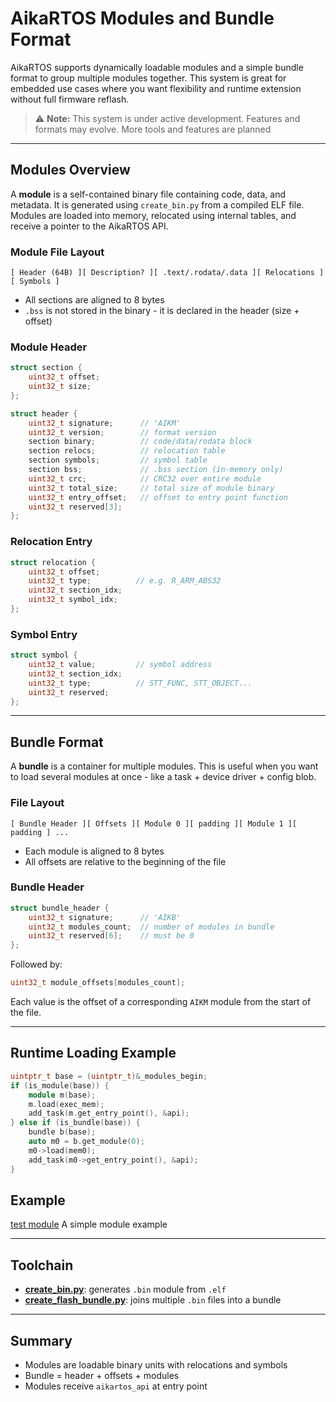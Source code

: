 # AikaRTOS Modules and Bundle Format

AikaRTOS supports dynamically loadable modules and a simple bundle format to group multiple modules together. This system is great for embedded use cases where you want flexibility and runtime extension without full firmware reflash.

> ⚠️ **Note:** This system is under active development. Features and formats may evolve. More tools and features are planned

---

## Modules Overview

A **module** is a self-contained binary file containing code, data, and metadata. It is generated using `create_bin.py` from a compiled ELF file. Modules are loaded into memory, relocated using internal tables, and receive a pointer to the AikaRTOS API.

### Module File Layout

```
[ Header (64B) ][ Description? ][ .text/.rodata/.data ][ Relocations ][ Symbols ]
```

* All sections are aligned to 8 bytes
* `.bss` is not stored in the binary - it is declared in the header (size + offset)

### Module Header

```cpp
struct section {
    uint32_t offset;
    uint32_t size;
};

struct header {
    uint32_t signature;      // 'AIKM'
    uint32_t version;        // format version
    section binary;          // code/data/rodata block
    section relocs;          // relocation table
    section symbols;         // symbol table
    section bss;             // .bss section (in-memory only)
    uint32_t crc;            // CRC32 over entire module
    uint32_t total_size;     // total size of module binary
    uint32_t entry_offset;   // offset to entry point function
    uint32_t reserved[3];
};
```

### Relocation Entry

```cpp
struct relocation {
    uint32_t offset;
    uint32_t type;          // e.g. R_ARM_ABS32
    uint32_t section_idx;
    uint32_t symbol_idx;
};
```

### Symbol Entry

```cpp
struct symbol {
    uint32_t value;         // symbol address
    uint32_t section_idx;
    uint32_t type;          // STT_FUNC, STT_OBJECT...
    uint32_t reserved;
};
```

---

## Bundle Format

A **bundle** is a container for multiple modules. This is useful when you want to load several modules at once - like a task + device driver + config blob.

### File Layout

```
[ Bundle Header ][ Offsets ][ Module 0 ][ padding ][ Module 1 ][ padding ] ...
```

* Each module is aligned to 8 bytes
* All offsets are relative to the beginning of the file

### Bundle Header

```cpp
struct bundle_header {
    uint32_t signature;      // 'AIKB'
    uint32_t modules_count;  // number of modules in bundle
    uint32_t reserved[6];    // must be 0
};
```

Followed by:

```cpp
uint32_t module_offsets[modules_count];
```

Each value is the offset of a corresponding `AIKM` module from the start of the file.

---

## Runtime Loading Example

```cpp
uintptr_t base = (uintptr_t)&_modules_begin;
if (is_module(base)) {
    module m(base);
    m.load(exec_mem);
    add_task(m.get_entry_point(), &api);
} else if (is_bundle(base)) {
    bundle b(base);
    auto m0 = b.get_module(0);
    m0->load(mem0);
    add_task(m0->get_entry_point(), &api);
}
```

## Example

[test module](modules/test) A simple module example

---

## Toolchain

* [**create\_bin.py**](build/scripts/create_bin.py): generates `.bin` module from `.elf`
* [**create\_flash\_bundle.py**](build/scripts/create_flash_bundle.py): joins multiple `.bin` files into a bundle

---

## Summary

* Modules are loadable binary units with relocations and symbols
* Bundle = header + offsets + modules
* Modules receive `aikartos_api` at entry point


